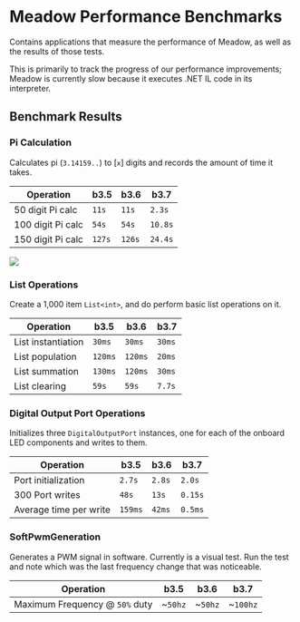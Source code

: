 # Meadow Performance Benchmarks

Contains applications that measure the performance of Meadow, as well as the results of those tests.

This is primarily to track the progress of our performance improvements; Meadow is currently slow because it executes .NET IL code in its interpreter. 

## Benchmark Results

### Pi Calculation

Calculates pi (`3.14159..`) to [`x`] digits and records the amount of time it takes.

| Operation          | **b3.5**    | **b3.6**    | **b3.7**    |
|--------------------|-------------|-------------|-------------|
| 50 digit Pi calc   | `11s`       | `11s`       | `2.3s`      |
| 100 digit Pi calc  | `54s`       | `54s`       | `10.8s`     |
| 150 digit Pi calc  | `127s`      | `126s`      | `24.4s`     |
 
![](https://docs.google.com/spreadsheets/d/e/2PACX-1vR6LF3jduievLwj3H_JNeO_yFrX3NewR8bAijKCfVsKTOTRuyfdNzvpPdNN0MWrP5-eaAxaRVFu0rn3/pubchart?oid=103861413&format=image) 
 
### List Operations

Create a 1,000 item `List<int>`, and do perform basic list operations on it.

| Operation          | **b3.5**   | **b3.6**   | **b3.7**   |
|--------------------|------------|------------|------------|
| List instantiation | `30ms`     | `30ms`     | `30ms`     |
| List population    | `120ms`    | `120ms`    | `20ms`     |
| List summation     | `130ms`    | `120ms`    | `30ms`     |
| List clearing      | `59s`      | `59s`      | `7.7s`     |

### Digital Output Port Operations

Initializes three `DigitalOutputPort` instances, one for each of the onboard LED components and 
writes to them.

| Operation              | **b3.5**  | **b3.6**  | **b3.7**  |
|------------------------|-----------|-----------|-----------|
| Port initialization    | `2.7s`    | `2.8s`    | `2.0s`    |
| 300 Port writes        | `48s`     | `13s`     | `0.15s`   |
| Average time per write | `159ms`   | `42ms`    | `0.5ms`     |

### SoftPwmGeneration

Generates a PWM signal in software. Currently is a visual test. Run the test and note which was 
the last frequency change that was noticeable.

| Operation                        | **b3.5** | **b3.6** | **b3.7** |
|----------------------------------|----------|----------|----------|
| Maximum Frequency @ `50%` duty   | ~`50hz`  | ~`50hz`  | ~`100hz` |
